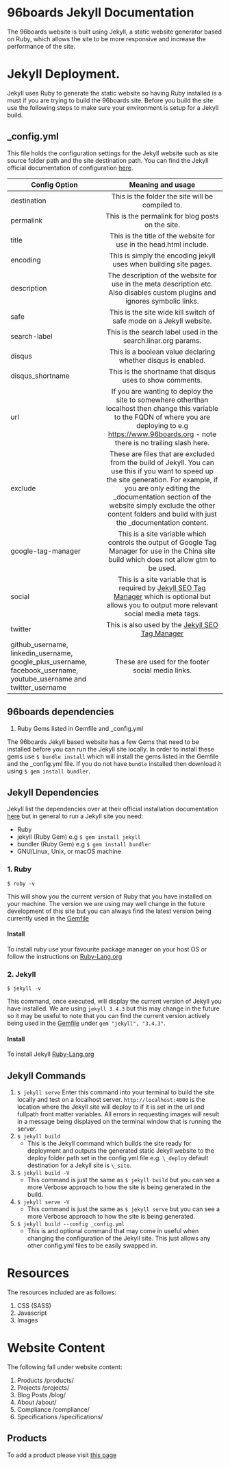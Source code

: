 # 96boards Jekyll Documentation
The 96boards website is built using Jekyll, a static website generator based on Ruby, which allows the site to be more responsive and increase the performance of the site.

# Jekyll Deployment.
Jekyll uses Ruby to generate the static website so having Ruby installed is a must if you are
trying to build the 96boards site. Before you build the site use the following steps to make sure your environment is setup for a Jekyll build.

## \_config.yml
This file holds the configuration settings for the Jekyll website such as site source folder path and the site destination path. You can find the Jekyll official documentation of configuration [here](https://jekyllrb.com/docs/configuration/).  

|    Config Option    |                        Meaning and usage                           |
|---------------------|:------------------------------------------------------------------:|
| destination         | This is the folder the site will be compiled to.                   |
| permalink           | This is the permalink for blog posts on the site.                  |
| title               | This is the title of the website for use in the head.html include. |
| encoding            | This is simply the encoding jekyll uses when building site pages.  |
| description         | The description of the website for use in the meta description etc. Also disables custom plugins and ignores symbolic links.|
| safe                | This is the site wide kill switch of safe mode on a Jekyll website.|
| search-label        | This is the search label used in the search.linar.org params.      |
| disqus              | This is a boolean value declaring whether disqus is enabled.       |
| disqus_shortname    | This is the shortname that disqus uses to show comments.           |
| url                 | If you are wanting to deploy the site to somewhere otherthan localhost then change this variable to the FQDN of where you are deploying to e.g https://www.96boards.org - note there is no trailing slash here.         |
| exclude             | These are files that are excluded from the build of Jekyll. You can use this if you want to speed up the site generation. For example, if you are only editing the _documentation section of the website simply exclude the other content folders and build with just the _documentation content. |
| google-tag-manager  | This is a site variable which controls the output of Google Tag Manager for use in the China site build which does not allow gtm to be used. |
| social              | This is a site variable that is required by [Jekyll SEO Tag Manager](https://github.com/jekyll/jekyll-seo-tag) which is optional but allows you to output more relevant social media meta tags. |
| twitter             | This is also used by the [Jekyll SEO Tag Manager](https://github.com/jekyll/jekyll-seo-tag)|
| github_username, linkedin_username, google_plus_username, facebook_username, youtube_username and twitter_username | These are used for the footer social media links. |

## 96boards dependencies

1. Ruby Gems listed in Gemfile and \_config.yml

The 96boards Jekyll based website has a few Gems that need to be installed before you can run the Jekyll site locally. In order to install these gems use `$ bundle install` which will install the gems listed in the Gemfile and the \_config.yml file. If you do not have `bundle` installed then download it using `$ gem install bundler`.

## Jekyll Dependencies

Jekyll list the dependencies over at their official installation documentation [here](https://jekyllrb.com/docs/installation/) but in general to run a Jekyll site you need:

* Ruby
* jekyll (Ruby Gem) e.g `$ gem install jekyll`
* bundler (Ruby Gem) e.g `$ gem install bundler`
* GNU/Linux, Unix, or macOS machine

### 1. Ruby
`$ ruby -v`

This will show you the current version of Ruby that you have installed on your machine. The version we are using may well change in the future development of this site but you can always find the latest version being currently used in the [Gemfile](https://stash.git.linaro.org/projects/MAR/repos/96boards.org-static/browse/Gemfile)

#### Install
To install ruby use your favourite package manager on your host OS or follow the instructions on [Ruby-Lang.org](https://www.ruby-lang.org/en/documentation/installation/)

### 2. Jekyll
`$ jekyll -v`

This command, once executed, will display the current version of Jekyll you have installed. We are using `jekyll 3.4.3` but this may change in the future so it may be useful to note that you can find the current version actively being used in the [Gemfile](https://stash.git.linaro.org/projects/MAR/repos/96boards.org-static/browse/Gemfile) under `gem "jekyll", "3.4.3"`.

#### Install
To install Jekyll [Ruby-Lang.org](https://www.ruby-lang.org/en/documentation/installation/)


## Jekyll Commands
1. `$ jekyll serve`
    Enter this command into your terminal to build the site locally and test on a localhost server. `http://localhost:4000` is the location where the Jekyll site will deploy to if it is set in the url and fullpath front matter variables. All errors in requesting images will result in a message being displayed on the terminal window that is running the server.
2. `$ jekyll build`
    * This is the Jekyll command which builds the site ready for deployment and outputs the generated static Jekyll website to the deploy folder path set in the config.yml file e.g. `\_deploy` default destination for a Jekyll site is `\_site`.
3. `$ jekyll build -V`
    * This command is just the same as `$ jekyll build` but you can see a more Verbose approach to how the site is being generated in the build.
4. `$ jekyll serve -V`
    * This command is just the same as `$ jekyll serve` but you can see a more Verbose approach to how the site is being generated.
5. `$ jekyll build --config _config.yml`
    * This is and optional command that may come in useful when changing the configuration of the Jekyll site. This just allows any other config.yml files to be easily swapped in.



# Resources
The resources included are as follows:
1. CSS (SASS)
2. Javascript
3. Images

# Website Content
The following fall under website content:
1. Products /products/
2. Projects /projects/
3. Blog Posts /blog/
4. About /about/
5. Compliance /compliance/
6. Specifications /specifications/

## Products
To add a product please visit [this page](products.md)
